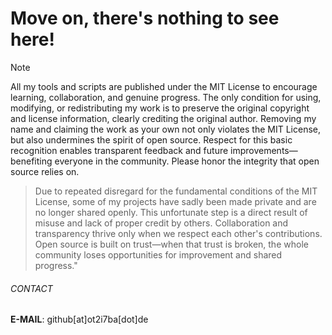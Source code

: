 # Move on, there's nothing to see here!

> [!NOTE]
All my tools and scripts are published under the MIT License to encourage learning, collaboration, and genuine progress. The only condition for using, modifying, or redistributing my work is to preserve the original copyright and license information, clearly crediting the original author. Removing my name and claiming the work as your own not only violates the MIT License, but also undermines the spirit of open source. Respect for this basic recognition enables transparent feedback and future improvements—benefiting everyone in the community. Please honor the integrity that open source relies on.
>
> Due to repeated disregard for the fundamental conditions of the MIT License, some of my projects have sadly been made private and are no longer shared openly. This unfortunate step is a direct result of misuse and lack of proper credit by others. Collaboration and transparency thrive only when we respect each other's contributions. Open source is built on trust—when that trust is broken, the whole community loses opportunities for improvement and shared progress."

###### CONTACT
**E-MAIL**: github[at]ot2i7ba[dot]de
